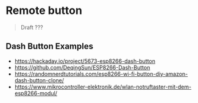 # Remote button

> Draft ???


## Dash Button Examples

- <https://hackaday.io/project/5673-esp8266-dash-button>
- <https://github.com/DeqingSun/ESP8266-Dash-Button>
- <https://randomnerdtutorials.com/esp8266-wi-fi-button-diy-amazon-dash-button-clone/>
- <https://www.mikrocontroller-elektronik.de/wlan-notruftaster-mit-dem-esp8266-modul/>

